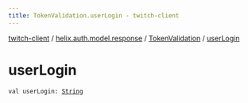 ```yaml
---
title: TokenValidation.userLogin - twitch-client
---
```


[twitch-client](../../index.html) / [helix.auth.model.response](../index.html) / [TokenValidation](index.html) / [userLogin](./user-login.html)

# userLogin

`val userLogin: `[`String`](https://kotlinlang.org/api/latest/jvm/stdlib/kotlin/-string/index.html)